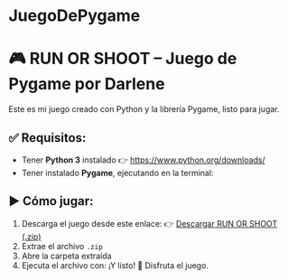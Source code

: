 # JuegoDePygame
# 🎮 RUN OR SHOOT – Juego de Pygame por Darlene

Este es mi juego creado con Python y la librería Pygame, listo para jugar.

## ✅ Requisitos:
- Tener **Python 3** instalado 👉 https://www.python.org/downloads/
- Tener instalado **Pygame**, ejecutando en la terminal:
## ▶️ Cómo jugar:
1. Descarga el juego desde este enlace:
 👉 [Descargar RUN OR SHOOT (.zip)](https://github.com/darlene-atuncar/JuegoDePygame/raw/main/juego.py%20(1).zip) 
2. Extrae el archivo `.zip`
3. Abre la carpeta extraída
4. Ejecuta el archivo con:
   ¡Y listo! 🎉 Disfruta el juego.

